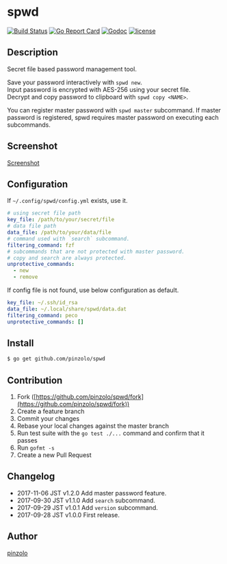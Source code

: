 # spwd
[![Build Status](https://travis-ci.org/pinzolo/spwd.png)](http://travis-ci.org/pinzolo/spwd)
[![Go Report Card](https://goreportcard.com/badge/github.com/pinzolo/spwd)](https://goreportcard.com/report/github.com/pinzolo/spwd)
[![Godoc](http://img.shields.io/badge/godoc-reference-blue.svg)](https://godoc.org/github.com/pinzolo/spwd)
[![license](http://img.shields.io/badge/license-MIT-blue.svg)](https://raw.githubusercontent.com/pinzolo/spwd/master/LICENSE)

## Description

Secret file based password management tool.

Save your password interactively with `spwd new`.  
Input password is encrypted with AES-256 using your secret file.  
Decrypt and copy password to clipboard with `spwd copy <NAME>`.

You can register master password with `spwd master` subcommand.
If master password is registered, spwd requires master password on executing each subcommands.

## Screenshot

[Screenshot](https://pinzolo.github.io/assets/img/20170928_spwd-sample.gif)

## Configuration

If `~/.config/spwd/config.yml` exists, use it.

```yml
# using secret file path
key_file: /path/to/your/secret/file
# data file path
data_file: /path/to/your/data/file
# command used with `search` subcommand.
filtering_command: fzf
# subcommands that are not protected with master password.
# copy and search are always protected.
unprotective_commands: 
  - new
  - remove
```

If config file is not found, use below configuration as default.

```yml
key_file: ~/.ssh/id_rsa
data_file: ~/.local/share/spwd/data.dat
filtering_command: peco
unprotective_commands: []
```

## Install

```bash
$ go get github.com/pinzolo/spwd
```

## Contribution

1. Fork ([https://github.com/pinzolo/spwd/fork](https://github.com/pinzolo/spwd/fork))
1. Create a feature branch
1. Commit your changes
1. Rebase your local changes against the master branch
1. Run test suite with the `go test ./...` command and confirm that it passes
1. Run `gofmt -s`
1. Create a new Pull Request

## Changelog

* 2017-11-06 JST   v1.2.0   Add master password feature.
* 2017-09-30 JST   v1.1.0   Add `search` subcommand.
* 2017-09-29 JST   v1.0.1   Add `version` subcommand.
* 2017-09-28 JST   v1.0.0   First release.

## Author

[pinzolo](https://github.com/pinzolo)
